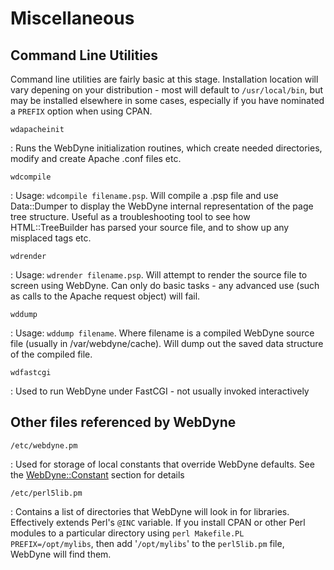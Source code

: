# Miscellaneous

## Command Line Utilities

Command line utilities are fairly basic at this stage. Installation location will vary depening on your distribution - most will default to `/usr/local/bin`, but may be installed elsewhere in some cases, especially if you have nominated a `PREFIX` option when using CPAN.

`wdapacheinit`

:   Runs the WebDyne initialization routines, which create needed
    directories, modify and create Apache .conf files etc.

`wdcompile`

:   Usage: `wdcompile filename.psp`. Will compile a .psp file and use
    Data::Dumper to display the WebDyne internal representation of the
    page tree structure. Useful as a troubleshooting tool to see how
    HTML::TreeBuilder has parsed your source file, and to show up any
    misplaced tags etc.

`wdrender`

:   Usage: `wdrender filename.psp`. Will attempt to render the source
    file to screen using WebDyne. Can only do basic tasks - any advanced
    use (such as calls to the Apache request object) will fail.

`wddump`

:   Usage: `wddump filename`. Where filename is a compiled WebDyne
    source file (usually in /var/webdyne/cache). Will dump out the saved
    data structure of the compiled file.

`wdfastcgi`

:   Used to run WebDyne under FastCGI - not usually invoked
    interactively

## Other files referenced by WebDyne

`/etc/webdyne.pm`

:   Used for storage of local constants that override WebDyne defaults.
    See the [WebDyne::Constant](#webdyne_constants) section for details

`/etc/perl5lib.pm`

:   Contains a list of directories that WebDyne will look in for
    libraries. Effectively extends Perl\'s `@INC` variable. If you
    install CPAN or other Perl modules to a particular directory using
    `perl Makefile.PL PREFIX=/opt/mylibs`, then add \'`/opt/mylibs`\' to
    the `perl5lib.pm` file, WebDyne will find them.

